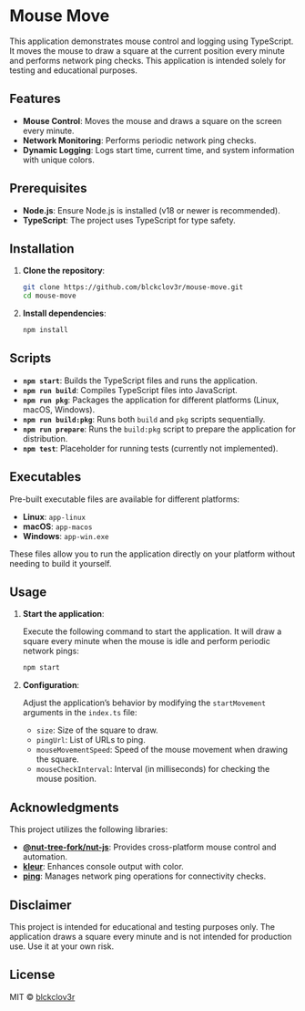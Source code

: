 # Mouse Move

This application demonstrates mouse control and logging using TypeScript. It moves the mouse to draw a square at the
current position every minute and performs network ping checks. This application is intended solely for testing and
educational purposes.

## Features

- **Mouse Control**: Moves the mouse and draws a square on the screen every minute.
- **Network Monitoring**: Performs periodic network ping checks.
- **Dynamic Logging**: Logs start time, current time, and system information with unique colors.

## Prerequisites

- **Node.js**: Ensure Node.js is installed (v18 or newer is recommended).
- **TypeScript**: The project uses TypeScript for type safety.

## Installation

1. **Clone the repository**:

    ```sh
    git clone https://github.com/blckclov3r/mouse-move.git
    cd mouse-move
    ```

2. **Install dependencies**:

    ```sh
    npm install
    ```

## Scripts

- **`npm start`**: Builds the TypeScript files and runs the application.
- **`npm run build`**: Compiles TypeScript files into JavaScript.
- **`npm run pkg`**: Packages the application for different platforms (Linux, macOS, Windows).
- **`npm run build:pkg`**: Runs both `build` and `pkg` scripts sequentially.
- **`npm run prepare`**: Runs the `build:pkg` script to prepare the application for distribution.
- **`npm test`**: Placeholder for running tests (currently not implemented).

## Executables

Pre-built executable files are available for different platforms:

- **Linux**: `app-linux`
- **macOS**: `app-macos`
- **Windows**: `app-win.exe`

These files allow you to run the application directly on your platform without needing to build it yourself.

## Usage

1. **Start the application**:

   Execute the following command to start the application. It will draw a square every minute when the mouse is idle and
   perform periodic network pings:

    ```sh
    npm start
    ```

2. **Configuration**:

   Adjust the application’s behavior by modifying the `startMovement` arguments in the `index.ts` file:

    - `size`: Size of the square to draw.
    - `pingUrl`: List of URLs to ping.
    - `mouseMovementSpeed`: Speed of the mouse movement when drawing the square.
    - `mouseCheckInterval`: Interval (in milliseconds) for checking the mouse position.

## Acknowledgments

This project utilizes the following libraries:

- **[@nut-tree-fork/nut-js](https://github.com/nut-tree/nut.js)**: Provides cross-platform mouse control and automation.
- **[kleur](https://github.com/lukeed/kleur)**: Enhances console output with color.
- **[ping](https://github.com/danielzzz/node-ping)**: Manages network ping operations for connectivity checks.

## Disclaimer

This project is intended for educational and testing purposes only. The application draws a square every minute and is
not intended for production use. Use it at your own risk.

## License

MIT &copy; [blckclov3r](https://github.com/blckclov3r/mouse-move?tab=MIT-1-ov-file)